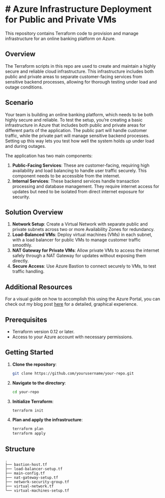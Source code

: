 # # Azure Infrastructure Deployment for Public and Private VMs

This repository contains Terraform code to provision and manage infrastructure for an online banking platform on Azure.

## Overview

The Terraform scripts in this repo are used to create and maintain a highly secure and reliable cloud infrastructure. This infrastructure includes both public and private areas to separate customer-facing services from sensitive backend processes, allowing for thorough testing under load and outage conditions.

## Scenario

Your team is building an online banking platform, which needs to be both highly secure and reliable. To test the setup, you’re creating a basic infrastructure in Azure that includes both public and private areas for different parts of the application. The public part will handle customer traffic, while the private part will manage sensitive backend processes. Setting up this way lets you test how well the system holds up under load and during outages.

The application has two main components:

1. **Public-Facing Services**: These are customer-facing, requiring high availability and load balancing to handle user traffic securely. This component needs to be accessible from the internet.
2. **Internal Services**: These backend services handle transaction processing and database management. They require internet access for updates but need to be isolated from direct internet exposure for security.

## Solution Overview

1. **Network Setup**: Create a Virtual Network with separate public and private subnets across two or more Availability Zones for redundancy.
2. **Load-Balanced VMs**: Deploy virtual machines (VMs) in each subnet, with a load balancer for public VMs to manage customer traffic smoothly.
3. **NAT Gateway for Private VMs**: Allow private VMs to access the internet safely through a NAT Gateway for updates without exposing them directly.
4. **Secure Access**: Use Azure Bastion to connect securely to VMs, to test traffic handling.

## Additional Resources
For a visual guide on how to accomplish this using the Azure Portal, you can check out my blog post [here](https://medium.com/@omekwuvictor/building-a-secure-and-reliable-production-environment-on-azure-with-public-and-private-networks-3c2565f7973a) for a detailed, graphical experience.

## Prerequisites

- Terraform version 0.12 or later.
- Access to your Azure account with necessary permissions.

## Getting Started

1. **Clone the repository**:
    ```sh
    git clone https://github.com/yourusername/your-repo.git
    ```

2. **Navigate to the directory**:
    ```sh
    cd your-repo
    ```

3. **Initialize Terraform**:
    ```sh
    terraform init
    ```

4. **Plan and apply the infrastructure**:
    ```sh
    terraform plan
    terraform apply
    ```

## Structure

```plaintext
.
├── bastion-host.tf
├── load-balancer-setup.tf
├── main-config.tf
├── nat-gateway-setup.tf
├── network-security-group.tf
├── virtual-network.tf
└── virtual-machines-setup.tf
